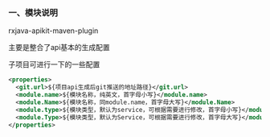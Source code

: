 ### 一、模块说明

rxjava-apikit-maven-plugin

主要是整合了api基本的生成配置

子项目可进行一下的一些配置

```xml
<properties>
  <git.url>${项目api生成后git推送的地址路径}</git.url>
  <module.name>${模块名称，纯英文，首字母小写}</module.name>
  <module.Name>${模块名称，同module.name，首字母大写}</module.Name>
  <module.type>${模块类型，默认为service，可根据需要进行修改，首字母小写}</module.type>
  <module.Type>${模块类型，默认为Service，可根据需要进行修改，首字母大写}</module.Type>
</properties>
```
